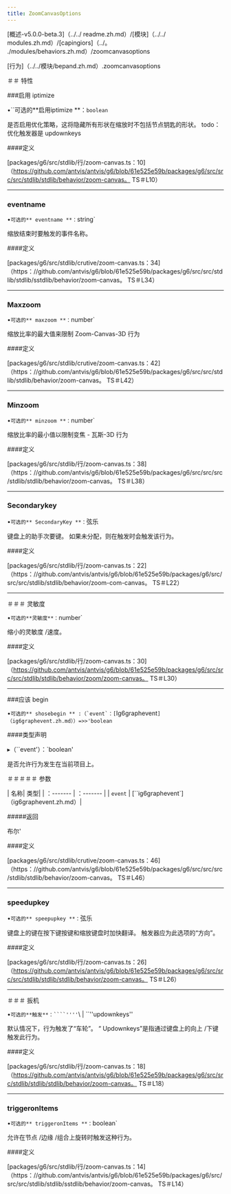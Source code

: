 ```yaml
---
title: ZoomCanvasOptions
---
```


[概述-v5.0.0-beta.3]（../../ readme.zh.md）/[模块]（../../ modules.zh.md）/[capingiors]（../。 ./modules/behaviors.zh.md）/zoomcanvasoptions

[行为]（../../模块/bepand.zh.md）.zoomcanvasoptions

＃＃ 特性

###启用 iptimize

•``可选的**启用iptimize **：`boolean`

是否启用优化策略，这将隐藏所有形状在缩放时不包括节点钥匙的形状。
todo：优化触发器是 updownkeys

####定义

[packages/g6/src/stdlib/行/zoom-canvas.ts：10]（https://github.com/antvis/antvis/g6/blob/61e525e59b/packages/g6/src/src/src/stdlib/stdlib/behavior/zoom-canvas。 TS＃L10）

---

### eventname

•`可选的** eventname **：`string`

缩放结束时要触发的事件名称。

####定义

[packages/g6/src/stdlib/crutive/zoom-canvas.ts：34]（https：//github.com/antvis/g6/blob/61e525e59b/packages/g6/src/src/stdlib/stdlib/sstdlib/behavior/zoom-canvas。 TS＃L34）

---

### Maxzoom

•`可选的** maxzoom **：`number`

缩放比率的最大值来限制 Zoom-Canvas-3D 行为

####定义

[packages/g6/src/stdlib/crutive/zoom-canvas.ts：42]（https：//github.com/antvis/g6/blob/61e525e59b/packages/g6/src/src/stdlib/stdlib/behavior/zoom-canvas。 TS＃L42）

---

### Minzoom

•`可选的** minzoom **：`number`

缩放比率的最小值以限制变焦 - 瓦斯-3D 行为

####定义

[packages/g6/src/stdlib/行/zoom-canvas.ts：38]（https：//github.com/antvis/g6/blob/61e525e59b/packages/g6/src/src/src/stdlib/stdlib/behavior/zoom-canvas。 TS＃L38）

---

### Secondarykey

•`可选的** SecondaryKey **：`弦乐

键盘上的助手次要键。 如果未分配，则在触发时会触发该行为。

####定义

[packages/g6/src/stdlib/行/zoom-canvas.ts：22]（https：//github.com/antvis/antvis/g6/blob/61e525e59b/packages/g6/src/src/src/stdlib/stdlib/behavior/zoom-com-canvas。 TS＃L22）

---

＃＃＃ 灵敏度

•`可选的**灵敏度**：`number`

缩小的灵敏度 /速度。

####定义

[packages/g6/src/stdlib/行/zoom-canvas.ts：30]（https://github.com/antvis/antvis/g6/blob/61e525e59b/packages/g6/src/src/src/stdlib/stdlib/behavior/zoom/zoom-canvas。 TS＃L30）

---

###应该 begin

•`` 可选的** shosebegin ** :（`event`：[ ``Ig6graphevent`]（ig6graphevent.zh.md））=>>'boolean`

####类型声明

▸（``event'）：`boolean'

是否允许行为发生在当前项目上。

＃＃＃＃＃ 参数

| 名称| 类型|
| ：------- | ：------- |
| `event` | [``ig6graphevent`]（ig6graphevent.zh.md）|

#####返回

布尔'

####定义

[packages/g6/src/stdlib/crutive/zoom-canvas.ts：46]（https：//github.com/antvis/g6/blob/61e525e59b/packages/g6/src/src/src/stdlib/stdlib/behavior/zoom-canvas。 TS＃L46）

---

### speedupkey

•`可选的** speepupkey **：`弦乐

键盘上的键在按下键按键和缩放键盘时加快翻译。 触发器应为此选项的“方向”。

####定义

[packages/g6/src/stdlib/行/zoom-canvas.ts：26]（https://github.com/antvis/antvis/g6/blob/61e525e59b/packages/g6/src/src/src/stdlib/stdlib/stdlib/behavior/zoom-canvas。 TS＃L26）

---

＃＃＃ 扳机

•` 可选的**触发**：````'''' `\ | ``''updownkeys''

默认情况下，行为触发了“车轮”。 “ Updownkeys”是指通过键盘上的向上 /下键触发此行为。

####定义

[packages/g6/src/stdlib/行/zoom-canvas.ts：18]（https://github.com/antvis/antvis/g6/blob/61e525e59b/packages/g6/src/src/stdlib/stdlib/stdlib/behavior/zoom-canvas。 TS＃L18）

---

### triggeronItems

•`可选的** triggeronItems **：`boolean`

允许在节点 /边缘 /组合上旋转时触发这种行为。

####定义

[packages/g6/src/stdlib/行/zoom-canvas.ts：14]（https：//github.com/antvis/antvis/g6/blob/61e525e59b/packages/g6/src/src/src/stdlib/stdlib/sstdlib/behavior/zoom-canvas。 TS＃L14）
